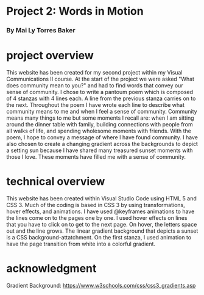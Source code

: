 
# Project 2: Words in Motion

### By Mai Ly Torres Baker

# project overview

This website has been created for my second project within my Visual Communications II course. At the start of the project we were asked "What does community mean to you?" and had to find words that convey our sense of community. I chose to write a pantoum poem which is composed of 4 stanzas with 4 lines each. A line from the previous stanza carries on to the next. Throughout the poem I have wrote each line to describe what community means to me and when I feel a sense of community. Community means many things to me but some moments I recall are: when I am sitting around the dinner table with family, building connections with people from all walks of life, and spending wholesome moments with friends. With the poem, I hope to convey a message of where I have found community. I have also chosen to create a changing gradient across the backgrounds to depict a setting sun because I have shared many treasured sunset moments with those I love. These moments have filled me with a sense of community.  

# technical overview

This website has been created within Visual Studio Code using HTML 5 and CSS 3. Much of the coding is based in CSS 3 by using transformations, hover effects, and animations. I have used @keyframes animations to have the lines come on to the pages one by one. I used hover effects on lines that you have to click on to get to the next page. On hover, the letters space out and the line grows. The linear gradient background that depicts a sunset is a CSS background-attatchment. On the first stanza, I used animation to have the page transition from white into a colorful gradient.  

# acknowledgment

Gradient Background:
https://www.w3schools.com/css/css3_gradients.asp
